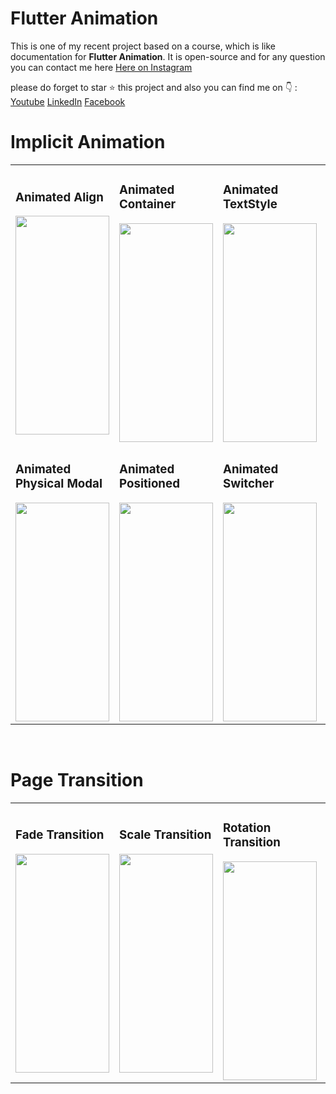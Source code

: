 # Flutter Animation
This is one of my recent project based on a course, which is like documentation for <strong>Flutter Animation</strong>. It is open-source and for any question you can contact me here <a href="https://www.instagram.com/fawzitheprogrammer/">Here on Instagram</a>

please do forget to star ⭐ this project and also you can find me on 👇 :
<a href="https://www.youtube.com/@FawziTheProgrammer">Youtube</a>
<a href="https://www.linkedin.com/in/fawzi-gharib-0a3961209/">LinkedIn</a>
<a href="https://www.facebook.com/fawzitheprogrammer/">Facebook</a>



<table>
  <h1>Implicit Animation</h1>
  <tr>
   <td>
      <h3>Animated Align</h3>
    <img src="https://github.com/fawzitheprogrammer/Flutter-Animation/assets/84202263/0757f699-fd5b-48d9-a795-324e736f99cf" style="width:150px;height:350px;">
   </td>
    <td>
      <h3>Animated Container</h3>
    <img src="https://github.com/fawzitheprogrammer/Flutter-Animation/assets/84202263/0aea2bb3-2e0d-4bb9-ac57-b82319f7e3c4" style="width:150px;height:350px;">
   </td>
    <td>
      <h3>Animated TextStyle</h3>
    <img src="https://github.com/fawzitheprogrammer/Flutter-Animation/assets/84202263/acb3d248-a740-42a6-8fcb-69777c87a6ac" style="width:150px;height:350px;">
   </td>
    <td>
      <h3>Animated Opacity</h3>
    <img src="https://github.com/fawzitheprogrammer/Flutter-Animation/assets/84202263/3bfcd324-69d4-4e7b-924d-a31f46936699" style="width:150px;height:350px;">
   </td>
    <td>
      <h3>Animated Padding</h3>
    <img src="https://github.com/fawzitheprogrammer/Flutter-Animation/assets/84202263/2ac9f84a-6289-4208-bd17-09ac38c242ae" style="width:150px;height:350px;">
   </td>
   
  </tr>
  <tr>
   <td>
      <h3>Animated Physical Modal</h3>
    <img src="https://github.com/fawzitheprogrammer/Flutter-Animation/assets/84202263/a8f3ebde-5cb5-4a0a-8b6f-0159a7469a3c" style="width:150px;height:350px;">
   </td>
    <td>
      <h3>Animated Positioned</h3>
    <img src="https://github.com/fawzitheprogrammer/Flutter-Animation/assets/84202263/ba4e53cf-50d3-4890-8a16-5c087b01ce7c" style="width:150px;height:350px;">
   </td>
    <td>
      <h3>Animated Switcher</h3>
    <img src="https://github.com/fawzitheprogrammer/Flutter-Animation/assets/84202263/8cc75e49-046b-499c-865a-839422aa5624" style="width:150px;height:350px;">
   </td>
   </tr>
</table>
<br>
<table>
  <h1>Page Transition</h1>
  <tr>
   <td>
      <h3>Fade Transition</h3>
    <img src="https://github.com/fawzitheprogrammer/Flutter-Animation/assets/84202263/49e2ddba-1850-4554-a902-1cd6dde6da55" style="width:150px;height:350px;">
   </td>
    <td>
      <h3>Scale Transition</h3>
    <img src="https://github.com/fawzitheprogrammer/Flutter-Animation/assets/84202263/6a40bd87-04f3-4d96-b3a0-565915d79578" style="width:150px;height:350px;">
   </td>
    <td>
      <h3>Rotation Transition</h3>
    <img src="https://github.com/fawzitheprogrammer/Flutter-Animation/assets/84202263/c9c3d038-bb8e-40b8-83f8-faa8d46847b1" style="width:150px;height:350px;">
   </td>
    <td>
      <h3>Slide Transition</h3>
    <img src="https://github.com/fawzitheprogrammer/Flutter-Animation/assets/84202263/1ea4ca9c-e05e-440b-b3eb-9190af453d29" style="width:150px;height:350px;">
   </td>
  </tr>

</table>
